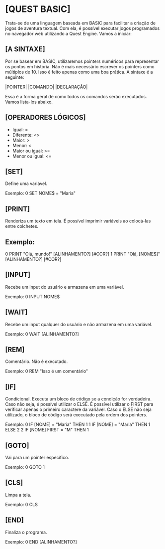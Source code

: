 # [QUEST BASIC]

Trata-se de uma linguagem baseada em BASIC para facilitar a criação de jogos de aventura textual. Com ela, é possível executar jogos programados no navegador web utilizando a Quest Engine. Vamos a iniciar:

## [A SINTAXE]

Por se basear em BASIC, utilizaremos pointers numéricos para representar os pontos em história. Não é mais necessário escrever os pointers como múltiplos de 10. Isso é feito apenas como uma boa prática. A sintaxe é a seguinte:

|POINTER| |COMANDO| |DECLARAÇÃO|

Essa é a forma geral de como todos os comandos serão executados. Vamos lista-los abaixo.

## [OPERADORES LÓGICOS]

- Igual: =
- Diferente: <>
- Maior: >
- Menor: <
- Maior ou igual: >=
- Menor ou igual: <=

## [SET]

Define uma variável.

Exemplo:
0 SET NOME$ = "Maria"

## [PRINT]

Renderiza um texto em tela. É possível imprimir variáveis ao colocá-las entre colchetes.

## Exemplo:

0 PRINT "Olá, mundo!" [ALINHAMENTO?] [#COR?]
1 PRINT "Olá, [NOME$]" [ALINHAMENTO?] [#COR?]

## [INPUT]

Recebe um input do usuário e armazena em uma variável.

Exemplo:
0 INPUT NOME$

## [WAIT]

Recebe um input qualquer do usuário e não armazena em uma variável.

Exemplo:
0 WAIT [ALINHAMENTO?]

## [REM]

Comentário. Não é executado.

Exemplo:
0 REM "Isso é um comentário"

## [IF]

Condicional. Executa um bloco de código se a condição for verdadeira. Caso não seja, é possível utilizar o ELSE. É possível utilizar o FIRST para verificar apenas o primeiro caractere da variável. Caso o ELSE não seja utilizado, o bloco de código será executado pela ordem dos pointers.

Exemplo:
0 IF [NOME] = "Maria" THEN 1
1 IF [NOME] = "Maria" THEN 1 ELSE 2
2 IF [NOME] FIRST = "M" THEN 1

## [GOTO]

Vai para um pointer específico.

Exemplo:
0 GOTO 1

## [CLS]

Limpa a tela.

Exemplo:
0 CLS

## [END]

Finaliza o programa.

Exemplo:
0 END [ALINHAMENTO?]
